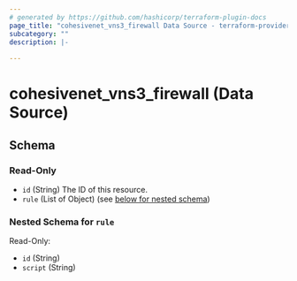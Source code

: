 ```yaml
---
# generated by https://github.com/hashicorp/terraform-plugin-docs
page_title: "cohesivenet_vns3_firewall Data Source - terraform-provider-cohesivenet"
subcategory: ""
description: |-
  
---
```


# cohesivenet_vns3_firewall (Data Source)





<!-- schema generated by tfplugindocs -->
## Schema

### Read-Only

- `id` (String) The ID of this resource.
- `rule` (List of Object) (see [below for nested schema](#nestedatt--rule))

<a id="nestedatt--rule"></a>
### Nested Schema for `rule`

Read-Only:

- `id` (String)
- `script` (String)


